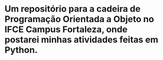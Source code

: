 # Um repositório para a cadeira de Programação Orientada a Objeto no IFCE Campus Fortaleza, onde postarei minhas atividades feitas em Python.
